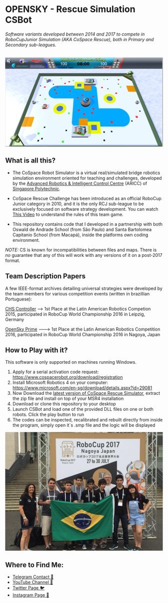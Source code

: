 # OPENSKY - Rescue Simulation CSBot
###### Software variants developed between 2014 and 2017 to compete in RoboCupJunior Simulation (AKA CoSpace Rescue), both in Primary and Secondary sub-leagues.

![thisisanimage](Pri_W2.png)

## What is all this?

- The CoSpace Robot Simulator is a virtual real/simulated bridge robotics simulation environment oriented for teaching and challenges, developed by the [Advanced Robotics & Intelligent Control Centre](http://www.robo-erectus.org/) (ARICC) of [Singapore Polytechnic](http://www.sp.edu.sg/).

- CoSpace Rescue Challenge has been introduced as an official RoboCup Junior category in 2010, and it is the only RCJ sub-league to be exclusively focused on software strategy development. You can watch [This Video](https://www.youtube.com/watch?v=DUlGHxyS614) to understand the rules of this team game.

- This repository contains code that I developed in a partnership with both Oswald de Andrade School (from São Paulo) and Santa Bartolomea Capitanio School (from Macapá), inside the platforms own coding environment.

*NOTE:* CS is known for incompatibilities between files and maps. There is *no* guarantee that any of this will work with any versions of it on a post-2017 format.

## Team Description Papers

A few IEEE-format archives detailing universal strategies were developed by the team members for various competition events (written in brazillian Portuguese):

[CHS Controller](http://sistemaolimpo.org/midias/uploads/f8409cfaa5211f89f25c9af680db65f5.pdf) --> 1st Place at the Latin American Robotics Competion 2015, participated in RoboCup World Championship 2016 in Leipzig, Germany

[OpenSky Prime](http://sistemaolimpo.org/midias/uploads/efb6c0975f7a15c687580f62b063180f.pdf) ---> 1st Place at the Latin American Robotics Competition 2016, participated in RoboCup World Championship 2016 in Nagoya, Japan

## How to Play with it?

This software is only supported on machines running Windows.

1. Apply for a serial activation code request: https://www.cospacerobot.org/download/registration
2. Install Microsoft Robotics 4 on your computer: https://www.microsoft.com/en-sg/download/details.aspx?id=29081
3. Now Download the [latest version of CoSpace Rescue Simulator](https://www.cospacerobot.org/download/cospace-rescue-download), extract the zip file and install on top of your MSR4 installation
4. Download or clone this repository to your desktop
5. Launch CSBot and load one of the provided DLL files on one or both robots. Click the play button to run
6. The codes can be inspected, recalibrated and rebuilt directly from inside the program, simply open it´s .smp file and the logic will be displayed 

![OpenSky Team](teamImage.jpeg)

## Where to Find Me:

* [Telegram Contact 🔵](https://t.me/mekhyw)
* [YouTube Channel 🔴](https://www.youtube.com/channel/UC3__YPhMGjytXUqRUmriQ8A?view_as=subscriber)
* [Twitter Page 🐦](https://twitter.com/MekhyW)
* [Instagram Page 📸](https://www.instagram.com/mekhy_w/)

